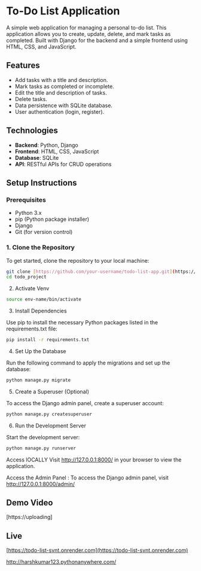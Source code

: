 # To-Do List Application

A simple web application for managing a personal to-do list. This application allows you to create, update, delete, and mark tasks as completed. Built with Django for the backend and a simple frontend using HTML, CSS, and JavaScript.

## Features

- Add tasks with a title and description.
- Mark tasks as completed or incomplete.
- Edit the title and description of tasks.
- Delete tasks.
- Data persistence with SQLite database.
- User authentication (login, register).

## Technologies

- **Backend**: Python, Django
- **Frontend**: HTML, CSS, JavaScript
- **Database**: SQLite
- **API**: RESTful APIs for CRUD operations

## Setup Instructions

### Prerequisites

- Python 3.x
- pip (Python package installer)
- Django
- Git (for version control)


### 1. Clone the Repository

To get started, clone the repository to your local machine:

```bash
git clone [https://github.com/your-username/todo-list-app.git](https://github.com/myselfharsh7/todo_project.git)
cd todo_project
```
2. Activate Venv
```bash
source env-name/bin/activate
```

3. Install Dependencies

Use pip to install the necessary Python packages listed in the requirements.txt file:
```bash
pip install -r requirements.txt
```
4. Set Up the Database

Run the following command to apply the migrations and set up the database:
```bash
python manage.py migrate
```
5. Create a Superuser (Optional)

To access the Django admin panel, create a superuser account:
```bash
python manage.py createsuperuser
```
6. Run the Development Server

Start the development server:
```bash
python manage.py runserver
```
Access lOCALLY
Visit http://127.0.0.1:8000/ in your browser to view the application.

Access the Admin Panel :
To access the Django admin panel, visit http://127.0.0.1:8000/admin/

## Demo Video

[https://uploading]

## Live 

[https://todo-list-svnt.onrender.com](https://todo-list-svnt.onrender.com)

http://harshkumar123.pythonanywhere.com/
